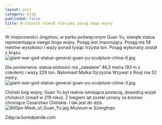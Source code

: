 ```yaml
---
layout: post
category: blog
published: false
title: W Chinach stanął olbrzymi posąg boga wojny
---
```

W miejscowości Jingzhou, w parku poświęconym Guan Yu, stanęła statua reprezentująca owego boga wojny. Posąg jest imponujący. Posąg ma 58 metrów wysokości i waży ponad tysiąc trzysta ton. Posąg wykonany został z brązu.        
![giant-war-god-statue-general-guan-yu-sculpture-china-6.jpg]({{site.baseurl}}/img/giant-war-god-statue-general-guan-yu-sculpture-china-6.jpg)

Dla porównania: statua wolności ma „zaledwie” 46,5 metra (93 m z cokołem) i waży 229 ton. Natomiast Matka Ojczyzna Wzywa! z Rosji ma 52 metry.        
![giant-war-god-statue-general-guan-yu-sculpture-china-3.jpg]({{site.baseurl}}/img/giant-war-god-statue-general-guan-yu-sculpture-china-3.jpg)

Chiński bóg wojny, Guan Yu był realnie istniejąca postacią, dowódcą wojsk chińskich (zmarł w 219 roku). Z biegiem lat został uznany za bóstwo chroniące Cesarstwo Chińskie. I tak jest do dziś. 
![800px-Mask_of_Guan_Yu.jpg]({{site.baseurl}}/img/800px-Mask_of_Guan_Yu.jpg)
*Muzeum w Szanghaju*

Zdjęcia:boredpanda.com